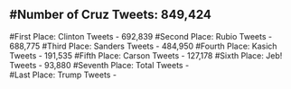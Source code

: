 #Number of Cruz Tweets: 849,424
---
#First Place: Clinton Tweets - 692,839
#Second Place: Rubio Tweets - 688,775
#Third Place: Sanders Tweets - 484,950
#Fourth Place: Kasich Tweets - 191,535
#Fifth Place: Carson Tweets - 127,178
#Sixth Place: Jeb! Tweets - 93,880
#Seventh Place: Total Tweets -  
#Last Place: Trump Tweets - 
